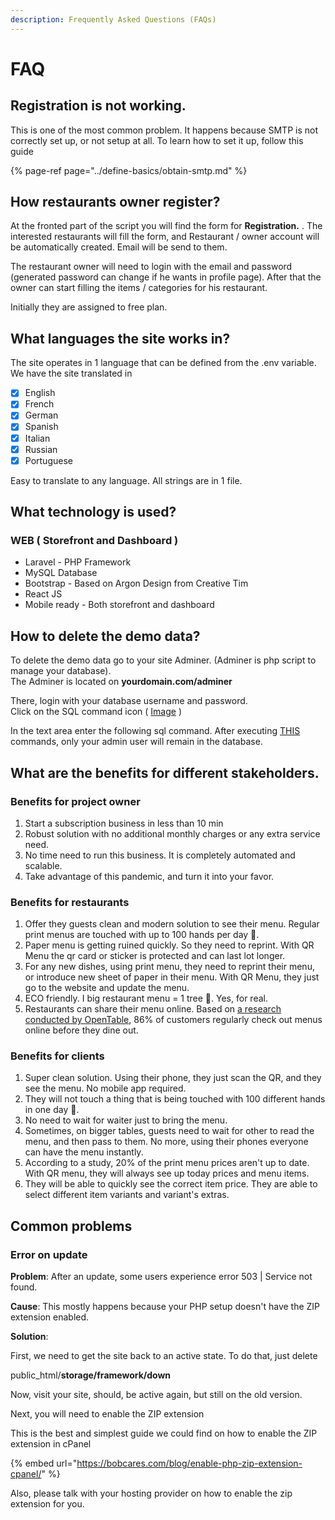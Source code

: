 ```yaml
---
description: Frequently Asked Questions (FAQs)
---
```


# FAQ

## Registration is not working.

This is one of the most common problem. It happens because SMTP is not correctly set up, or not setup at all. To learn how to set it up, follow this guide

{% page-ref page="../define-basics/obtain-smtp.md" %}



## How restaurants owner register?

At the fronted part of the script you will find the form for  **Registration.** . The interested restaurants will fill the form, and Restaurant / owner account will be automatically created. Email will be send to them.

The restaurant owner will need to login with the email and password \(generated password can change if he wants in profile page\). After that the owner can start filling the items / categories for his restaurant.

Initially they are assigned to free plan. 



## What languages the site works in?

The site operates in 1 language that can be defined from the .env variable. We have the site translated in

* [x] English
* [x] French
* [x] German
* [x] Spanish
* [x] Italian
* [x] Russian
* [x] Portuguese 

Easy to translate to any language. All strings are in 1 file.



## What technology is used?

### WEB \( Storefront and Dashboard \)

* Laravel - PHP Framework
* MySQL Database
* Bootstrap - Based on Argon Design from Creative Tim
* React JS
* Mobile ready - Both storefront and dashboard



## How to delete the demo data?

To delete the demo data go to your site Adminer. \(Adminer is php script to manage your database\).  
The Adminer is located on **yourdomain.com/adminer**

There, login with your database username and password.  
Click on the SQL command icon \( [Image](https://i.imgur.com/GXetB8K.png) \)

In the text area enter the following sql command. After executing [THIS](https://gist.github.com/dimovdaniel/ebbaa2bb379e92bfc1e223b306ca1531) commands, only your admin user will remain in the database.

## What are the benefits for different stakeholders. 

### Benefits for project owner

1. Start a subscription business in less than 10 min
2. Robust solution with no additional monthly charges or any extra service need.
3. No time need to run this business. It is completely automated and scalable. 
4. Take advantage of this pandemic, and turn it into your favor. 

### Benefits for restaurants

1. Offer they guests clean and modern solution to see their menu. Regular print menus are touched with up to 100 hands per day 🦠. 
2. Paper menu is getting ruined quickly. So they need to reprint. With QR Menu the qr card or sticker is protected and can last lot longer. 
3. For any new dishes, using print menu, they need to reprint their menu, or introduce new sheet of paper in their menu. With QR Menu, they just go to the website and update the menu. 
4. ECO friendly. I big restaurant menu = 1 tree 🌲. Yes, for real.
5. Restaurants can share their menu online.  Based on [a research conducted by OpenTable](https://go.opentable.com/rs/531-AOS-877/images/OpenTableTechnologyAndDiningOut2015l.pdf), 86% of customers regularly check out menus online before they dine out. 

### Benefits for clients

1. Super clean solution. Using their phone, they just scan the QR, and they see the menu. No mobile app required. 
2. They will not touch a thing that is being touched with 100 different hands in one day 🦠.
3. No need to wait for waiter just to bring the menu. 
4. Sometimes, on bigger tables, guests need to wait for other to read the menu, and then pass to them. No more, using their phones everyone can have the menu instantly. 
5. According to a study, 20% of the print menu prices aren't up to date. With QR menu, they will always see up today prices and menu items. 
6. They will be able to quickly see the correct item price. They are able to select different item variants and variant's extras.

## Common problems

### Error on update

**Problem**: After an update, some users experience error 503 \| Service not found.

**Cause**: This mostly happens because your PHP setup doesn't have the ZIP extension enabled. 

**Solution**: 

First, we need to get the site back to an active state. To do that, just delete 

public\_html/**storage/framework/down**

Now, visit your site, should, be active again, but still on the old version. 

  
Next, you will need to enable the ZIP extension 

This is the best and simplest guide we could find on how to enable the ZIP extension in cPanel

{% embed url="https://bobcares.com/blog/enable-php-zip-extension-cpanel/" %}

Also, please talk with your hosting provider on how to enable the zip extension for you.



